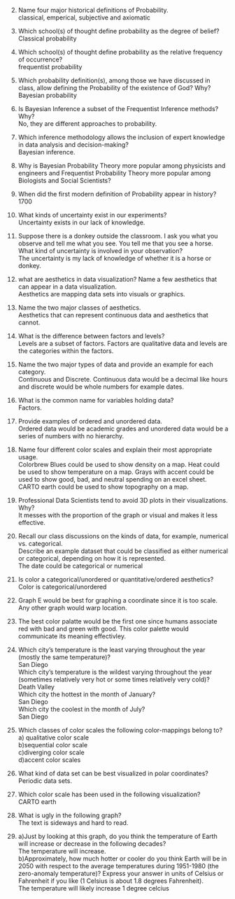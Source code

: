 2. Name four major historical definitions of Probability.  
  classical, emperical, subjective and axiomatic  
3. Which school(s) of thought define probability as the degree of belief?  
  Classical probability   
4. Which school(s) of thought define probability as the relative frequency of occurrence?  
  frequentist probability  
5. Which probability definition(s), among those we have discussed in class, allow defining the Probability of the existence of God? Why?  
  Bayesian probability  
6. Is Bayesian Inference a subset of the Frequentist Inference methods? Why?  
  No, they are different approaches to probability.  
7. Which inference methodology allows the inclusion of expert knowledge in data analysis and decision-making?  
  Bayesian inference.  
8. Why is Bayesian Probability Theory more popular among physicists and engineers and Frequentist Probability Theory more popular among Biologists and Social Scientists?    
   
9. When did the first modern definition of Probability appear in history?  
 1700  
10. What kinds of uncertainty exist in our experiments?    
    Uncertainty exists in our lack of knowledge.  
11. Suppose there is a donkey outside the classroom. I ask you what you observe and tell me what you see. You tell me that you see a horse. What kind of uncertainty is involved in your observation?  
  The uncertainty is my lack of knowledge of whether it is a horse or donkey.  
12. what are aesthetics in data visualization? Name a few aesthetics that can appear in a data visualization.  
    Aesthetics are mapping data sets into visuals or graphics.  
13. Name the two major classes of aesthetics.  
  Aesthetics that can represent continuous data and aesthetics that cannot.  
14. What is the difference between factors and levels?  
    Levels are a subset of factors. Factors are qualitative data and levels are the categories within the factors.  
15. Name the two major types of data and provide an example for each category.  
  Continuous and Discrete. Continuous data would be a decimal like hours and discrete would be whole numbers for example       dates.  
16. What is the common name for variables holding data?  
  Factors.  
17. Provide examples of ordered and unordered data.  
   Ordered data would be academic grades and unordered data would be a series of numbers with no hierarchy.  
18. Name four different color scales and explain their most appropriate usage.  
    Colorbrew Blues could be used to show density on a map. Heat could be used to show temperature on a map. Grays with accent could be used to show good, bad, and neutral spending on an excel sheet. CARTO earth could be used to show topography on a map.  
19. Professional Data Scientists tend to avoid 3D plots in their visualizations. Why?  
  It messes with the proportion of the graph or visual and makes it less effective.    
20. Recall our class discussions on the kinds of data, for example, numerical vs. categorical.  
Describe an example dataset that could be classified as either numerical or categorical, depending on how it is represented.  
    The date could be categorical or numerical  
21. Is color a categorical/unordered or quantitative/ordered aesthetics?    
    Color is categorical/unordered  
22. Graph E would be best for graphing a coordinate since it is too scale. Any other graph would warp location.   
23. The best color palatte would be the first one since humans associate red with bad and green with good. This color palette would communicate its meaning effectivley.    
24. Which city’s temperature is the least varying throughout the year (mostly the same temperature)?    
    San Diego    
Which city’s temperature is the wildest varying throughout the year (sometimes relatively very hot or some times relatively very cold)?    
Death Valley     
Which city the hottest in the month of January?  
San Diego  
Which city the coolest in the month of July?  
San Diego  
25. Which classes of color scales the following color-mappings belong to?   
    a) qualitative color scale  
    b)sequential color scale  
    c)diverging color scale  
    d)accent color scales
26. What kind of data set can be best visualized in polar coordinates?  
  Periodic data sets.  
27. Which color scale has been used in the following visualization?  
    CARTO earth  
28. What is ugly in the following graph?  
  The text is sideways and hard to read.  
29. a)Just by looking at this graph, do you think the temperature of Earth will increase or decrease in the following decades?  
    The temperature will increase.  
    b)Approximately, how much hotter or cooler do you think Earth will be in 2050 with respect to the average temperatures during 1951-1980 (the zero-anomaly temperature)? Express your answer in units of Celsius or Fahrenheit if you like (1
 Celsius is about 1.8 degrees Fahrenheit).  
    The temperature will likely increase 1 degree celcius  

 




    


















